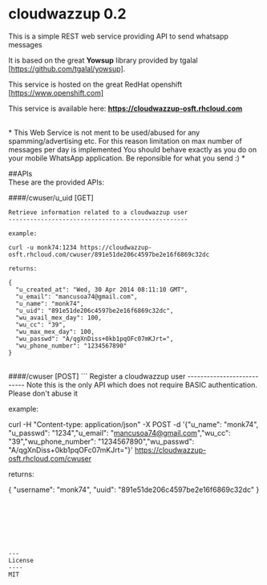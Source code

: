 cloudwazzup 0.2
===============

This is a simple REST web service providing API to send whatsapp messages

It is based on the great **Yowsup** library provided by tgalal [https://github.com/tgalal/yowsup].

This service is hosted on the great RedHat openshift [https://www.openshift.com]

This service is available here: **https://cloudwazzup-osft.rhcloud.com**

<br>
*
This Web Service is not ment to be used/abused for any spamming/advertising etc. 
For this reason limitation on max number of messages per day is implemented
You should behave exactly as you do on your mobile WhatsApp application. 
Be reponsible for what you send :)
*

##APIs
<br>
These are the provided APIs:

####/cwuser/u_uid [GET]
```
Retrieve information related to a cloudwazzup user
--------------------------------------------------

example:

curl -u monk74:1234 https://cloudwazzup-osft.rhcloud.com/cwuser/891e51de206c4597be2e16f6869c32dc

returns:

{
  "u_created_at": "Wed, 30 Apr 2014 08:11:10 GMT",
  "u_email": "mancusoa74@gmail.com",
  "u_name": "monk74",
  "u_uid": "891e51de206c4597be2e16f6869c32dc",
  "wu_avail_mex_day": 100,
  "wu_cc": "39",
  "wu_max_mex_day": 100,
  "wu_passwd": "A/qgXnDiss+0kb1pqOFc07mKJrt=",
  "wu_phone_number": "1234567890"
}
```

<br>
####/cwuser [POST]
```
Register a cloudwazzup user
---------------------------
Note this is the only API which does not require BASIC authentication. Please don't abuse it

example:

curl -H "Content-type: application/json" -X POST  -d '{"u_name": "monk74", "u_passwd": "1234","u_email": "mancusoa74@gmail.com","wu_cc": "39","wu_phone_number": "1234567890","wu_passwd": "A/qgXnDiss+0kb1pqOFc07mKJrt="}'  https://cloudwazzup-osft.rhcloud.com/cwuser

returns:

{
  "username": "monk74",
  "uuid": "891e51de206c4597be2e16f6869c32dc"
}
```







---
License
----
MIT
